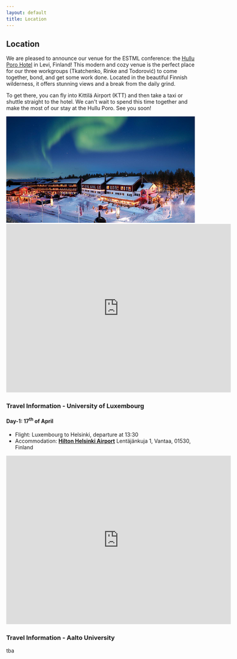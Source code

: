```yaml
---
layout: default
title: Location
---
```


## Location

We are pleased to announce our venue for the ESTML conference: the [Hullu Poro Hotel](https://www.hulluporo.fi/en/) in Levi, Finland!
This modern and cozy venue is the perfect place for our three workgroups (Tkatchenko, Rinke and Todorović) to come together, bond, and get some work done. Located in the beautiful Finnish wilderness, it offers stunning views and a break from the daily grind.

To get there, you can fly into Kittilä Airport (KTT) and then take a taxi or shuttle straight to the hotel. We can't wait to spend this time together and make the most of our stay at the Hullu Poro. See you soon!

<img width=600 src='https://raw.githubusercontent.com/ESTML/ESTML.github.io/main/assets/img/hotel-hulluporo.jpg'>
<br>
<iframe src="https://www.google.com/maps/embed?pb=!1m18!1m12!1m3!1d1506.9787375105905!2d24.80753431642859!3d67.80833428538011!2m3!1f0!2f0!3f0!3m2!1i1024!2i768!4f13.1!3m3!1m2!1s0x45d24d5a87b3f0fd%3A0xd00dac320805b483!2sHullu%20Poro%20(Hotel%20Crazy%20Reindeer)!5e0!3m2!1sde!2slu!4v1675175175974!5m2!1sde!2slu" width="600" height="450" style="border:0;" allowfullscreen="" loading="lazy" referrerpolicy="no-referrer-when-downgrade"></iframe>
<br>

### Travel Information - University of Luxembourg

#### Day-1: 17<sup>th</sup> of April

- Flight: Luxembourg to Helsinki, departure at 13:30
- Accommodation: [**Hilton Helsinki Airport**](https://www.hilton.com/en/hotels/helaihi-hilton-helsinki-airport/) Lentäjänkuja 1, Vantaa, 01530, Finland 

<iframe src="https://www.google.com/maps/embed?pb=!1m14!1m8!1m3!1d1975.8199316564421!2d24.9632088!3d60.3160374!3m2!1i1024!2i768!4f13.1!3m3!1m2!1s0x468df86f157d893f%3A0x5237e1178e9c51ca!2sHilton%20Helsinki%20Airport!5e0!3m2!1sde!2slu!4v1674837557706!5m2!1sde!2slu" width="600" height="450" style="border:0;" allowfullscreen="" loading="lazy" referrerpolicy="no-referrer-when-downgrade"></iframe>

### Travel Information - Aalto University

tba
